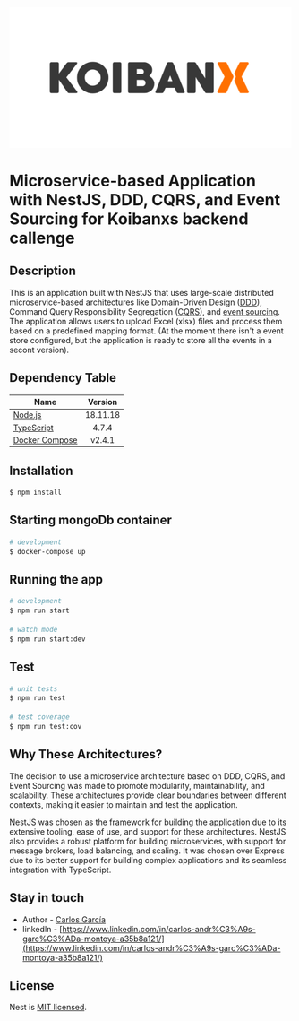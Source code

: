 ![Banner](./banner.png)

# Microservice-based Application with NestJS, DDD, CQRS, and Event Sourcing for Koibanxs backend callenge

## Description

This is an application built with NestJS that uses large-scale distributed microservice-based architectures like Domain-Driven Design ([DDD](https://martinfowler.com/bliki/DomainDrivenDesign.html)), Command Query Responsibility Segregation ([CQRS](https://martinfowler.com/bliki/CQRS.html)), and [event sourcing](https://martinfowler.com/eaaDev/EventSourcing.html). The application allows users to upload Excel (xlsx) files and process them based on a predefined mapping format. (At the moment there isn't a event store configured, but the application is ready to store all the events in a secont version). 

##  Dependency Table

| Name        | Version           |
| ------------- |:-------------: |
| [Node.js](https://nodejs.org)      | 18.11.18      |
| [TypeScript](https://www.typescriptlang.org) | 4.7.4      |
| [Docker Compose](https://docker.com) | v2.4.1      |

## Installation

```bash
$ npm install
```

## Starting mongoDb container

```bash
# development
$ docker-compose up
```

## Running the app

```bash
# development
$ npm run start

# watch mode
$ npm run start:dev
```

## Test

```bash
# unit tests
$ npm run test

# test coverage
$ npm run test:cov
```

## Why These Architectures?

The decision to use a microservice architecture based on DDD, CQRS, and Event Sourcing was made to promote modularity, maintainability, and scalability. These architectures provide clear boundaries between different contexts, making it easier to maintain and test the application.

NestJS was chosen as the framework for building the application due to its extensive tooling, ease of use, and support for these architectures. NestJS also provides a robust platform for building microservices, with support for message brokers, load balancing, and scaling. It was chosen over Express due to its better support for building complex applications and its seamless integration with TypeScript.
## Stay in touch

- Author - [Carlos García](carlosgarcia0622@gmail.com)
- linkedIn - [https://www.linkedin.com/in/carlos-andr%C3%A9s-garc%C3%ADa-montoya-a35b8a121/](https://www.linkedin.com/in/carlos-andr%C3%A9s-garc%C3%ADa-montoya-a35b8a121/)

## License

Nest is [MIT licensed](LICENSE).
